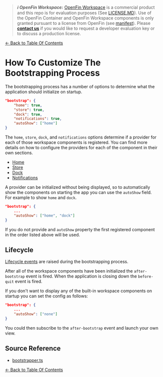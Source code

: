 > **_:information_source: OpenFin Workspace:_** [OpenFin Workspace](https://www.openfin.co/workspace/) is a commercial product and this repo is for evaluation purposes (See [LICENSE.MD](../LICENSE.MD)). Use of the OpenFin Container and OpenFin Workspace components is only granted pursuant to a license from OpenFin (see [manifest](../public/manifest.fin.json)). Please [**contact us**](https://www.openfin.co/workspace/poc/) if you would like to request a developer evaluation key or to discuss a production license.

[<- Back to Table Of Contents](../README.md)

# How To Customize The Bootstrapping Process

The bootstrapping process has a number of options to determine what the application should initialize on startup.

```json
"bootstrap": {
    "home": true,
    "store": true,
    "dock": true,
    "notifications": true,
    "autoShow": ["home"]
}
```

The `home`, `store`, `dock`, and `notifications` options determine if a provider for each of those workspace components is registered. You can find more details on how to configure the providers for each of the component in their own sections.

- [Home](./how-to-customize-home.md)
- [Store](./how-to-customize-store.md)
- [Dock](./how-to-customize-dock.md)
- [Notifications](./how-to-customize-notification-center.md)

A provider can be initialized without being displayed, so to automatically show the components on starting the app you can use the `autoShow` field. For example to show `home` and `dock`.

```json
"bootstrap": {
    ...
    "autoShow": ["home", "dock"]
}
```

If you do not provide and `autoShow` property the first registered component in the order listed above will be used.

## Lifecycle

[Lifecycle events](./how-to-use-lifecycle-events.md) are raised during the bootstrapping process.

After all of the workspace components have been initialized the `after-bootstrap` event is fired. When the application is closing down the `before-quit` event is fired.

If you don't want to display any of the built-in workspace components on startup you can set the config as follows:

```json
"bootstrap": {
    ...
    "autoShow": ["none"]
}
```

You could then subscribe to the `after-bootstrap` event and launch your own view.

## Source Reference

- [bootstrapper.ts](../client/src/framework/bootstrapper.ts)

[<- Back to Table Of Contents](../README.md)
